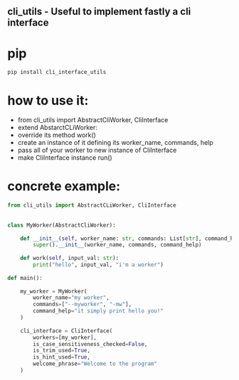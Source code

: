 ## cli_utils - Useful to implement fastly a cli interface

# pip
```pip install cli_interface_utils```

# how to use it:
- from cli_utils import AbstractCliWorker, CliInterface
- extend AbstarctCLiWorker: 
- override its method work() 
- create an instance of it defining its worker_name, commands, help
- pass all of your worker to new instance of CliInterface
- make CliInterface instance run()

# concrete example:

```python
from cli_utils import AbstractCLiWorker, CliInterface
  
  
class MyWorker(AbstractCliWorker):
          
    def __init__(self, worker_name: str, commands: List[str], command_help: str):
        super().__init__(worker_name, commands, command_help)        
        
    def work(self, input_val: str):
        print("hello", input_val, "i'm a worker")
    
def main():
    
    my_worker = MyWorker(
        worker_name="my worker",
        commands=["--myworker", "-mw"],
        command_help="it simply print hello you!"
    )
    
    cli_interface = CliInterface(
        workers=[my_worker],
        is_case_sensitiveness_checked=False,
        is_trim_used=True,
        is_hint_used=True,
        welcome_phrase="Welcome to the program"                   
    )
    
